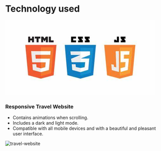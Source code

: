 # Technology used
![tecnology used](./img/tec.jpg)

###  Responsive Travel Website 

- Contains animations when scrolling.
- Includes a dark and light mode.
- Compatible with all mobile devices and with a beautiful and pleasant user interface.

![travel-website](./preview.jpg)
